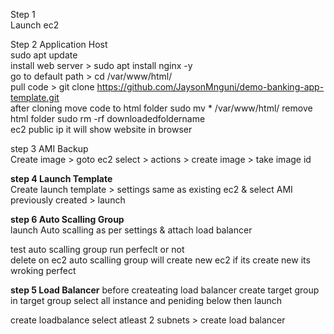 Step 1  
Launch ec2  

Step 2 Application Host  
sudo apt update  
install web server > sudo apt install nginx -y  
go to default path > cd /var/www/html/  
pull code > git clone https://github.com/JaysonMnguni/demo-banking-app-template.git  
after cloning move code to html folder
sudo mv * /var/www/html/ 
remove html folder
sudo rm -rf downloadedfoldername  
ec2 public ip it will show website in browser

step 3 AMI Backup  
Create image > goto ec2 select > actions > create image > take image id  

**step 4 Launch Template**  
Create launch template > settings same as existing ec2  & select AMI previously created > launch 

**step 6 Auto Scalling Group**  
launch Auto scalling as per settings & attach load balancer  

test auto scalling group run perfeclt or not  
delete on ec2 auto scalling group will create new ec2 if its create new its wroking perfect  


**step 5 Load Balancer** 
before createating load balancer create target group  
in target group select all instance and peniding below then launch  

create loadbalance select atleast 2 subnets  > create load balancer  












